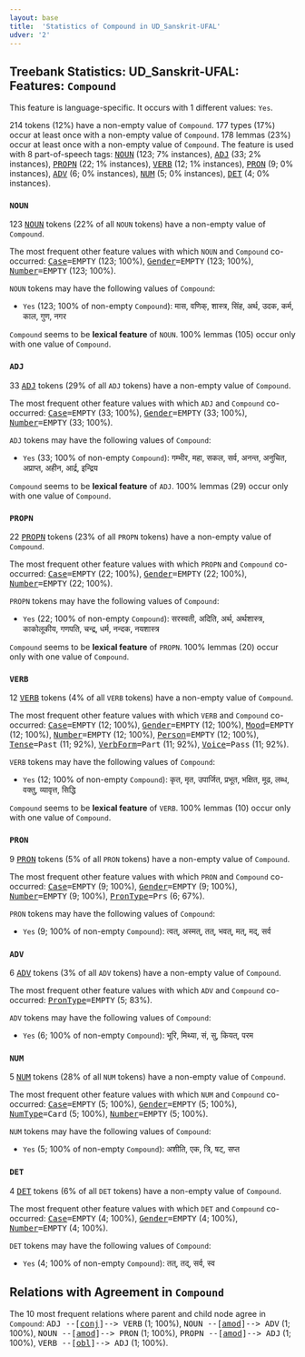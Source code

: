 ```yaml
---
layout: base
title:  'Statistics of Compound in UD_Sanskrit-UFAL'
udver: '2'
---
```


## Treebank Statistics: UD_Sanskrit-UFAL: Features: `Compound`

This feature is language-specific.
It occurs with 1 different values: `Yes`.

214 tokens (12%) have a non-empty value of `Compound`.
177 types (17%) occur at least once with a non-empty value of `Compound`.
178 lemmas (23%) occur at least once with a non-empty value of `Compound`.
The feature is used with 8 part-of-speech tags: <tt><a href="sa_ufal-pos-NOUN.html">NOUN</a></tt> (123; 7% instances), <tt><a href="sa_ufal-pos-ADJ.html">ADJ</a></tt> (33; 2% instances), <tt><a href="sa_ufal-pos-PROPN.html">PROPN</a></tt> (22; 1% instances), <tt><a href="sa_ufal-pos-VERB.html">VERB</a></tt> (12; 1% instances), <tt><a href="sa_ufal-pos-PRON.html">PRON</a></tt> (9; 0% instances), <tt><a href="sa_ufal-pos-ADV.html">ADV</a></tt> (6; 0% instances), <tt><a href="sa_ufal-pos-NUM.html">NUM</a></tt> (5; 0% instances), <tt><a href="sa_ufal-pos-DET.html">DET</a></tt> (4; 0% instances).

### `NOUN`

123 <tt><a href="sa_ufal-pos-NOUN.html">NOUN</a></tt> tokens (22% of all `NOUN` tokens) have a non-empty value of `Compound`.

The most frequent other feature values with which `NOUN` and `Compound` co-occurred: <tt><a href="sa_ufal-feat-Case.html">Case</a></tt><tt>=EMPTY</tt> (123; 100%), <tt><a href="sa_ufal-feat-Gender.html">Gender</a></tt><tt>=EMPTY</tt> (123; 100%), <tt><a href="sa_ufal-feat-Number.html">Number</a></tt><tt>=EMPTY</tt> (123; 100%).

`NOUN` tokens may have the following values of `Compound`:

* `Yes` (123; 100% of non-empty `Compound`): मास, वणिक्, शास्त्र, सिंह, अर्थ, उदक, कर्म, काल, गुण, नगर

`Compound` seems to be **lexical feature** of `NOUN`. 100% lemmas (105) occur only with one value of `Compound`.

### `ADJ`

33 <tt><a href="sa_ufal-pos-ADJ.html">ADJ</a></tt> tokens (29% of all `ADJ` tokens) have a non-empty value of `Compound`.

The most frequent other feature values with which `ADJ` and `Compound` co-occurred: <tt><a href="sa_ufal-feat-Case.html">Case</a></tt><tt>=EMPTY</tt> (33; 100%), <tt><a href="sa_ufal-feat-Gender.html">Gender</a></tt><tt>=EMPTY</tt> (33; 100%), <tt><a href="sa_ufal-feat-Number.html">Number</a></tt><tt>=EMPTY</tt> (33; 100%).

`ADJ` tokens may have the following values of `Compound`:

* `Yes` (33; 100% of non-empty `Compound`): गम्भीर, महा, सकल, सर्व, अनन्त, अनुचित, अप्राप्त, अहीन, आर्द्र, इन्द्रिय

`Compound` seems to be **lexical feature** of `ADJ`. 100% lemmas (29) occur only with one value of `Compound`.

### `PROPN`

22 <tt><a href="sa_ufal-pos-PROPN.html">PROPN</a></tt> tokens (23% of all `PROPN` tokens) have a non-empty value of `Compound`.

The most frequent other feature values with which `PROPN` and `Compound` co-occurred: <tt><a href="sa_ufal-feat-Case.html">Case</a></tt><tt>=EMPTY</tt> (22; 100%), <tt><a href="sa_ufal-feat-Gender.html">Gender</a></tt><tt>=EMPTY</tt> (22; 100%), <tt><a href="sa_ufal-feat-Number.html">Number</a></tt><tt>=EMPTY</tt> (22; 100%).

`PROPN` tokens may have the following values of `Compound`:

* `Yes` (22; 100% of non-empty `Compound`): सरस्वती, अदिति, अर्थ, अर्थशास्त्र, काकोलूकीय, गणपति, चन्द्र, धर्म, नन्दक, नयशास्त्र

`Compound` seems to be **lexical feature** of `PROPN`. 100% lemmas (20) occur only with one value of `Compound`.

### `VERB`

12 <tt><a href="sa_ufal-pos-VERB.html">VERB</a></tt> tokens (4% of all `VERB` tokens) have a non-empty value of `Compound`.

The most frequent other feature values with which `VERB` and `Compound` co-occurred: <tt><a href="sa_ufal-feat-Case.html">Case</a></tt><tt>=EMPTY</tt> (12; 100%), <tt><a href="sa_ufal-feat-Gender.html">Gender</a></tt><tt>=EMPTY</tt> (12; 100%), <tt><a href="sa_ufal-feat-Mood.html">Mood</a></tt><tt>=EMPTY</tt> (12; 100%), <tt><a href="sa_ufal-feat-Number.html">Number</a></tt><tt>=EMPTY</tt> (12; 100%), <tt><a href="sa_ufal-feat-Person.html">Person</a></tt><tt>=EMPTY</tt> (12; 100%), <tt><a href="sa_ufal-feat-Tense.html">Tense</a></tt><tt>=Past</tt> (11; 92%), <tt><a href="sa_ufal-feat-VerbForm.html">VerbForm</a></tt><tt>=Part</tt> (11; 92%), <tt><a href="sa_ufal-feat-Voice.html">Voice</a></tt><tt>=Pass</tt> (11; 92%).

`VERB` tokens may have the following values of `Compound`:

* `Yes` (12; 100% of non-empty `Compound`): कृत, मृत, उपार्जित, प्रभूत, भक्षित, मूढ, लब्ध, वक्तु, व्यावृत्त, सिद्धि

`Compound` seems to be **lexical feature** of `VERB`. 100% lemmas (10) occur only with one value of `Compound`.

### `PRON`

9 <tt><a href="sa_ufal-pos-PRON.html">PRON</a></tt> tokens (5% of all `PRON` tokens) have a non-empty value of `Compound`.

The most frequent other feature values with which `PRON` and `Compound` co-occurred: <tt><a href="sa_ufal-feat-Case.html">Case</a></tt><tt>=EMPTY</tt> (9; 100%), <tt><a href="sa_ufal-feat-Gender.html">Gender</a></tt><tt>=EMPTY</tt> (9; 100%), <tt><a href="sa_ufal-feat-Number.html">Number</a></tt><tt>=EMPTY</tt> (9; 100%), <tt><a href="sa_ufal-feat-PronType.html">PronType</a></tt><tt>=Prs</tt> (6; 67%).

`PRON` tokens may have the following values of `Compound`:

* `Yes` (9; 100% of non-empty `Compound`): त्वत्, अस्मत्, तत्, भवत्, मत्, मद्, सर्व

### `ADV`

6 <tt><a href="sa_ufal-pos-ADV.html">ADV</a></tt> tokens (3% of all `ADV` tokens) have a non-empty value of `Compound`.

The most frequent other feature values with which `ADV` and `Compound` co-occurred: <tt><a href="sa_ufal-feat-PronType.html">PronType</a></tt><tt>=EMPTY</tt> (5; 83%).

`ADV` tokens may have the following values of `Compound`:

* `Yes` (6; 100% of non-empty `Compound`): भूरि, मिथ्या, सं, सु, कियत्, परम

### `NUM`

5 <tt><a href="sa_ufal-pos-NUM.html">NUM</a></tt> tokens (28% of all `NUM` tokens) have a non-empty value of `Compound`.

The most frequent other feature values with which `NUM` and `Compound` co-occurred: <tt><a href="sa_ufal-feat-Case.html">Case</a></tt><tt>=EMPTY</tt> (5; 100%), <tt><a href="sa_ufal-feat-Gender.html">Gender</a></tt><tt>=EMPTY</tt> (5; 100%), <tt><a href="sa_ufal-feat-NumType.html">NumType</a></tt><tt>=Card</tt> (5; 100%), <tt><a href="sa_ufal-feat-Number.html">Number</a></tt><tt>=EMPTY</tt> (5; 100%).

`NUM` tokens may have the following values of `Compound`:

* `Yes` (5; 100% of non-empty `Compound`): अशीति, एक, त्रि, षट्, सप्त

### `DET`

4 <tt><a href="sa_ufal-pos-DET.html">DET</a></tt> tokens (6% of all `DET` tokens) have a non-empty value of `Compound`.

The most frequent other feature values with which `DET` and `Compound` co-occurred: <tt><a href="sa_ufal-feat-Case.html">Case</a></tt><tt>=EMPTY</tt> (4; 100%), <tt><a href="sa_ufal-feat-Gender.html">Gender</a></tt><tt>=EMPTY</tt> (4; 100%), <tt><a href="sa_ufal-feat-Number.html">Number</a></tt><tt>=EMPTY</tt> (4; 100%).

`DET` tokens may have the following values of `Compound`:

* `Yes` (4; 100% of non-empty `Compound`): तत्, तद्, सर्व, स्व

## Relations with Agreement in `Compound`

The 10 most frequent relations where parent and child node agree in `Compound`:
<tt>ADJ --[<tt><a href="sa_ufal-dep-conj.html">conj</a></tt>]--> VERB</tt> (1; 100%),
<tt>NOUN --[<tt><a href="sa_ufal-dep-amod.html">amod</a></tt>]--> ADV</tt> (1; 100%),
<tt>NOUN --[<tt><a href="sa_ufal-dep-amod.html">amod</a></tt>]--> PRON</tt> (1; 100%),
<tt>PROPN --[<tt><a href="sa_ufal-dep-amod.html">amod</a></tt>]--> ADJ</tt> (1; 100%),
<tt>VERB --[<tt><a href="sa_ufal-dep-obl.html">obl</a></tt>]--> ADJ</tt> (1; 100%).


